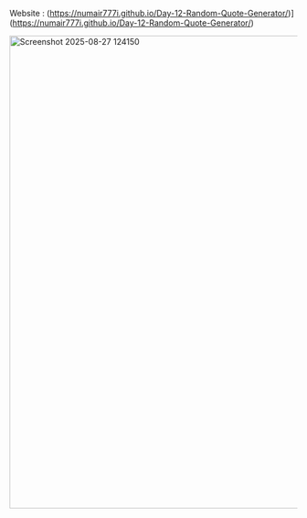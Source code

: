 Website : (https://numair777i.github.io/Day-12-Random-Quote-Generator/)](https://numair777i.github.io/Day-12-Random-Quote-Generator/)


<img width="1489" height="828" alt="Screenshot 2025-08-27 124150" src="https://github.com/user-attachments/assets/350bdd31-2f6c-42ed-863e-8dded6f96f76" />
